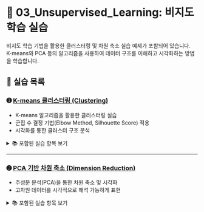# 📘 03_Unsupervised_Learning: 비지도 학습 실습

비지도 학습 기법을 활용한 클러스터링 및 차원 축소 실습 예제가 포함되어 있습니다.  
K-means와 PCA 등의 알고리즘을 사용하여 데이터 구조를 이해하고 시각화하는 방법을 학습합니다.

## 📄 실습 목록

### ➊ [K-means 클러스터링 (Clustering)](https://colab.research.google.com/github/Dropthe-bit/ai_portfolio/blob/main/03_Unsupervised_Learning/3_1_machine_learning2_clustering.ipynb)
- K-means 알고리즘을 활용한 클러스터링 실습  
- 군집 수 결정 기법(Elbow Method, Silhouette Score) 적용  
- 시각화를 통한 클러스터 구조 분석 

<details>
<summary>📚 포함된 실습 항목 보기</summary>

- **계층적 군집화 (Hierarchical Clustering)**  
  - 덴드로그램 시각화  
  - 실루엣 계수 분석  
- **중심기반 군집화 (Centroid-based: K-means)**  
  - Elbow Method, Silhouette Score, ARI  
  - 최적 k값 탐색 및 시각화  
- **밀도기반 군집화 (Density-based: DBSCAN)**  
  - 이상치 탐지 포함  
  - ARI, Silhouette Score 활용  
- `KneeLocator`, `clusteval` 활용 자동 군집 수 탐색  
- `matplotlib`, `seaborn` 기반 시각화  

</details>

---

### ➋ [PCA 기반 차원 축소 (Dimension Reduction)](https://colab.research.google.com/github/Dropthe-bit/ai_portfolio/blob/main/03_Unsupervised_Learning/3_2_machine_learning2_dimension_reduction.ipynb)
- 주성분 분석(PCA)을 통한 차원 축소 및 시각화  
- 고차원 데이터를 시각적으로 해석 가능하게 표현

<details>
<summary>📚 포함된 실습 항목 보기</summary>

- PCA 개념 설명 및 `scikit-learn` 적용  
- 설명된 분산비(Explained Variance Ratio) 확인  
- 차원 축소 전/후의 정보 손실 확인 (누적 분산 분석)  
- 군집 구조 시각화 (`scatter plot` 기반 시각화)  
- `matplotlib`, `seaborn` 활용  

</details>
